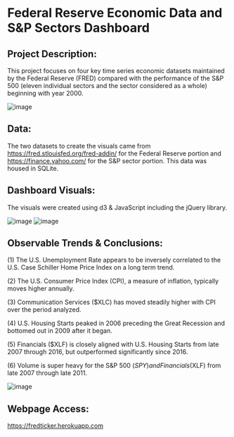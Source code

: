 # Federal Reserve Economic Data and S&P Sectors Dashboard

## Project Description: 
This project focuses on four key time series economic datasets maintained by the Federal Reserve (FRED) compared with the performance of the S&P 500 (eleven individual sectors and the sector considered as a whole) beginning with year 2000.


![image](https://user-images.githubusercontent.com/51388767/70550754-46562c00-1b44-11ea-9e0b-c2912b339395.png)


## Data: 
The two datasets to create the visuals came from https://fred.stlouisfed.org/fred-addin/ for the Federal Reserve portion and https://finance.yahoo.com/ for the S&P sector portion. This data was housed in SQLite.

## Dashboard Visuals: 
The visuals were created using d3 & JavaScript including the jQuery library.


![image](https://user-images.githubusercontent.com/51388767/70550447-c4fe9980-1b43-11ea-8d20-0d27b1555a09.png)
![image](https://user-images.githubusercontent.com/51388767/70552212-ea40d700-1b46-11ea-804d-d0a6f13d69a7.png)

## Observable Trends & Conclusions:
(1) The U.S. Unemployment Rate appears to be inversely correlated to the U.S. Case Schiller Home Price Index on a long term trend.

(2) The U.S. Consumer Price Index (CPI), a measure of inflation, typically moves higher annually.

(3) Communication Services ($XLC) has moved steadily higher with CPI over the period analyzed.

(4) U.S. Housing Starts peaked in 2006 preceding the Great Recession and bottomed out in 2009 after it began.

(5) Financials ($XLF) is closely aligned with U.S. Housing Starts from late 2007 through 2016, but outperformed significantly since 2016.

(6) Volume is super heavy for the S&P 500 ($SPY) and Financials ($XLF) from late 2007 through late 2011.

![image](https://user-images.githubusercontent.com/51388767/70565079-5cbdb100-1b5f-11ea-93dc-65f23688d27e.png)



## Webpage Access:
https://fredticker.herokuapp.com
